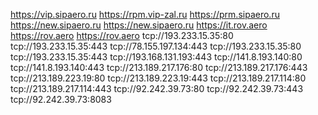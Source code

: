 https://vip.sipaero.ru 
https://rpm.vip-zal.ru
https://prm.sipaero.ru
https://new.sipaero.ru
https://new.sipaero.ru
https://it.rov.aero
https://rov.aero
https://rov.aero
tcp://193.233.15.35:80
tcp://193.233.15.35:443
tcp://78.155.197.134:443
tcp://193.233.15.35:80
tcp://193.233.15.35:443
tcp://193.168.131.193:443
tcp://141.8.193.140:80
tcp://141.8.193.140:443
tcp://213.189.217.176:80
tcp://213.189.217.176:443
tcp://213.189.223.19:80
tcp://213.189.223.19:443
tcp://213.189.217.114:80
tcp://213.189.217.114:443
tcp://92.242.39.73:80
tcp://92.242.39.73:443
tcp://92.242.39.73:8083
